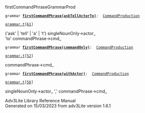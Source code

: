 ---
---
<span class="title">firstCommandPhrase</span><span class="type">GrammarProd</span>

`grammar `**[`firstCommandPhrase(askTellActorTo)`](../object/firstCommandPhrase(askTellActorTo).html)**` :   `[`CommandProduction`](../object/CommandProduction.html)

[`grammar.t`](../file/grammar.t.html)`[`[`61`](../source/grammar.t.html#61)`]`

<div class="gramrule">

('ask' \| 'tell' \| 'a' \| 't') singleNounOnly-\>actor\_  
'to' commandPhrase-\>cmd\_  

</div>

`grammar `**[`firstCommandPhrase(commandOnly)`](../object/firstCommandPhrase(commandOnly).html)**` :   `[`CommandProduction`](../object/CommandProduction.html)

[`grammar.t`](../file/grammar.t.html)`[`[`52`](../source/grammar.t.html#52)`]`

<div class="gramrule">

commandPhrase-\>cmd\_  

</div>

`grammar `**[`firstCommandPhrase(withActor)`](../object/firstCommandPhrase(withActor).html)**` :   `[`CommandProduction`](../object/CommandProduction.html)

[`grammar.t`](../file/grammar.t.html)`[`[`56`](../source/grammar.t.html#56)`]`

<div class="gramrule">

singleNounOnly-\>actor\_ ',' commandPhrase-\>cmd\_  

</div>

<div class="ftr">

Adv3Lite Library Reference Manual  
Generated on 15/03/2023 from adv3Lite version 1.6.1

</div>
